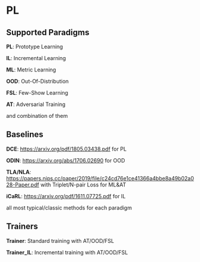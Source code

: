 # PL

## Supported Paradigms

**PL**: Prototype Learning

**IL**: Incremental Learning

**ML**: Metric Learning

**OOD**: Out-Of-Distribution

**FSL**: Few-Show Learning

**AT**: Adversarial Training

and combination of them

## Baselines

**DCE**: https://arxiv.org/pdf/1805.03438.pdf for PL

**ODIN**: https://arxiv.org/abs/1706.02690 for OOD

**TLA/NLA**: https://papers.nips.cc/paper/2019/file/c24cd76e1ce41366a4bbe8a49b02a028-Paper.pdf with Triplet/N-pair Loss for ML&AT

**iCaRL**: https://arxiv.org/pdf/1611.07725.pdf for IL

all most typical/classic methods for each paradigm


## Trainers

**Trainer**: Standard training with AT/OOD/FSL

**Trainer_IL**: Incremental training with AT/OOD/FSL
